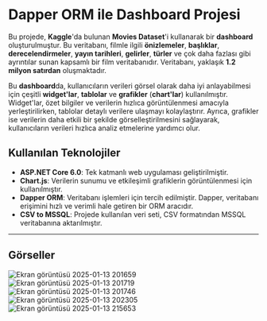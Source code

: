 # Dapper ORM ile Dashboard Projesi

Bu projede, **Kaggle**'da bulunan **Movies Dataset**'i kullanarak bir **dashboard** oluşturulmuştur. Bu veritabanı, filmle ilgili **önizlemeler**, **başlıklar**, **derecelendirmeler**, **yayın tarihleri**, **gelirler**, **türler** ve çok daha fazlası gibi ayrıntılar sunan kapsamlı bir film veritabanıdır. Veritabanı, yaklaşık **1.2 milyon satırdan** oluşmaktadır.

Bu **dashboard**da, kullanıcıların verileri görsel olarak daha iyi anlayabilmesi için çeşitli **widget'lar**, **tablolar** ve **grafikler** (**chart'lar**) kullanılmıştır. Widget'lar, özet bilgiler ve verilerin hızlıca görüntülenmesi amacıyla yerleştirilirken, tablolar detaylı verilere ulaşmayı kolaylaştırır. Ayrıca, grafikler ise verilerin daha etkili bir şekilde görselleştirilmesini sağlayarak, kullanıcıların verileri hızlıca analiz etmelerine yardımcı olur.

## Kullanılan Teknolojiler

- **ASP.NET Core 6.0**: Tek katmanlı web uygulaması geliştirilmiştir.
- **Chart.js**: Verilerin sunumu ve etkileşimli grafiklerin görüntülenmesi için kullanılmıştır.
- **Dapper ORM**: Veritabanı işlemleri için tercih edilmiştir. Dapper, veritabanı erişimini hızlı ve verimli hale getiren bir ORM aracıdır.
- **CSV to MSSQL**: Projede kullanılan veri seti, CSV formatından MSSQL veritabanına aktarılmıştır.

---
## Görseller 
![Ekran görüntüsü 2025-01-13 201659](https://github.com/user-attachments/assets/1f0a35e1-45ec-4e8e-b1bf-090cc5d719f5)
![Ekran görüntüsü 2025-01-13 201719](https://github.com/user-attachments/assets/d3258815-f7a1-4b7c-8079-20082d7cfa9a)
![Ekran görüntüsü 2025-01-13 201746](https://github.com/user-attachments/assets/fa69f407-647f-4a90-92d7-a14956225a9b)
![Ekran görüntüsü 2025-01-13 202305](https://github.com/user-attachments/assets/f381fa4a-00c1-4dcc-9267-4a4b44b8627c)
![Ekran görüntüsü 2025-01-13 215653](https://github.com/user-attachments/assets/dce76755-6bd6-4e95-b299-6d02dd6cdd8d)










